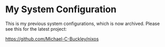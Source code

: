 # My System Configuration

This is my previous system configurations, which is now archived.  Please see this for the latest project:

https://github.com/Michael-C-Buckley/nixos

